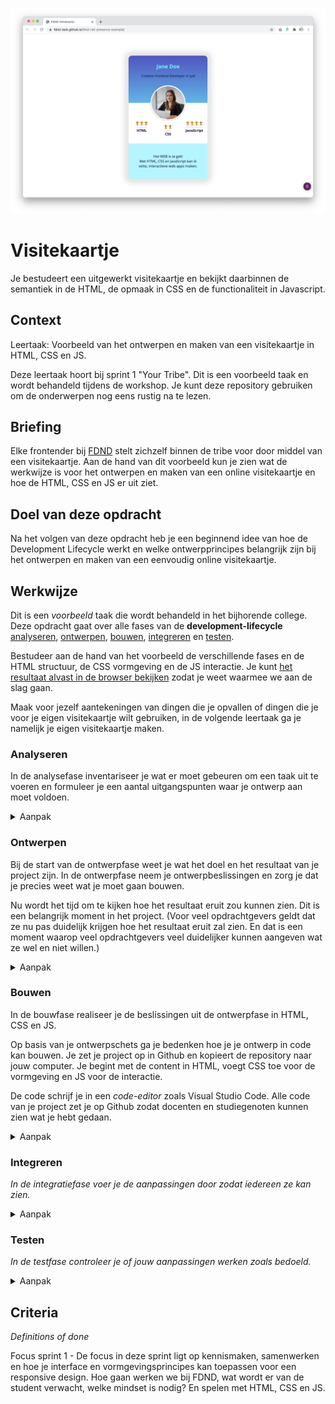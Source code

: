 ![Visitekaartje](VisitekaartjeChrome.png "Visitekaartje")

# Visitekaartje
Je bestudeert een uitgewerkt visitekaartje en bekijkt daarbinnen de semantiek in de HTML, de opmaak in CSS en de functionaliteit in Javascript.

## Context
Leertaak: Voorbeeld van het ontwerpen en maken van een visitekaartje in HTML, CSS en JS.

Deze leertaak hoort bij sprint 1 "Your Tribe". Dit is een voorbeeld taak en wordt behandeld tijdens de workshop. Je kunt deze repository gebruiken om de onderwerpen nog eens rustig na te lezen.

## Briefing

Elke frontender bij [FDND](https://fdnd.nl) stelt zichzelf binnen de tribe voor door middel van een visitekaartje. Aan de hand van dit voorbeeld kun je zien wat de werkwijze is voor het ontwerpen en maken van een online visitekaartje en hoe de HTML, CSS en JS er uit ziet.

## Doel van deze opdracht

Na het volgen van deze opdracht heb je een beginnend idee van hoe de Development Lifecycle werkt en welke ontwerpprincipes belangrijk zijn bij het ontwerpen en maken van een eenvoudig online visitekaartje.

## Werkwijze

Dit is een *voorbeeld* taak die wordt behandeld in het bijhorende college. Deze opdracht gaat over alle fases van de **development-lifecycle** [analyseren](#analyseren), [ontwerpen](#ontwerpen), [bouwen](#bouwen), [integreren](#integreren) en [testen](#testen).

Bestudeer aan de hand van het voorbeeld de verschillende fases en de HTML structuur, de CSS vormgeving en de JS interactie. Je kunt [het resultaat alvast in de browser bekijken](https://fdnd-task.github.io/fdnd-visitekaartje-example/) zodat je weet waarmee we aan de slag gaan.

Maak voor jezelf aantekeningen van dingen die je opvallen of dingen die je voor je eigen visitekaartje wilt gebruiken, in de volgende leertaak ga je namelijk je eigen visitekaartje maken.

### Analyseren

In de analysefase inventariseer je wat er moet gebeuren om een taak uit te voeren en formuleer je een aantal uitgangspunten waar je ontwerp aan moet voldoen.

<details>
<summary>Aanpak</summary>

1. Lees de instructies van deze leertaak zorgvuldig door.
2. Bekijk de verschillende fases van de Development Lifecycle en wat je per stap gaat doen.
3. Bespreek wat je aan werk verwacht en maak aantekening. (wat komt je bekend voor, wat heb je al vaker gedaan of wat lijkt je lastig)

</details>

### Ontwerpen

Bij de start van de ontwerpfase weet je wat het doel en het resultaat van je project zijn. In de ontwerpfase neem je ontwerpbeslissingen en zorg je dat je precies weet wat je moet gaan bouwen. 

Nu wordt het tijd om te kijken hoe het resultaat eruit zou kunnen zien. Dit is een belangrijk moment in het project.
(Voor veel opdrachtgevers geldt dat ze nu pas duidelijk krijgen hoe het resultaat eruit zal zien. En dat is een moment waarop veel opdrachtgevers veel duidelijker kunnen aangeven wat ze wel en niet willen.)

<details>
<summary>Aanpak</summary>

1. Schets in je boekje! (Wat wil je over jezelf vertellen? Waar ben je geboren? Waar woon je nu? Wat is je lievelingseten? Heb je een bijbaan? Zit je op een sport? Heb je ambities? Waar wil je goed in worden? Wat zou een leraar van je vorige school over jou vertellen? En wat zeggen je vrienden?)
2. Bespreek je schets en ideeën met je squad en verzamel feedback
3. Schets een een definitieve versie van je visitekaartje
  
  <img width="856" alt="image" src="https://user-images.githubusercontent.com/1391509/132128256-8fde0aeb-d022-44bc-b666-563d6fb12f88.png">



#### Materiaal ontwerpfase

- Pen en papier.

</details>

### Bouwen
In de bouwfase realiseer je de beslissingen uit de ontwerpfase in HTML, CSS en JS.

Op basis van je ontwerpschets ga je bedenken hoe je je ontwerp in code kan bouwen. Je zet je project op in Github en kopieert de repository naar jouw computer. Je begint met de content in HTML, voegt CSS toe voor de vormgeving en JS voor de interactie. 

De code schrijf je in een _code-editor_ zoals Visual Studio Code. Alle code van je project zet je op Github zodat docenten en studiegenoten kunnen zien wat je hebt gedaan. 


<details>
<summary>Aanpak</summary>

1. HTML is de taal waarmee webpagina's zijn gemaakt die bekeken kunnen worden op het World Wide Web. In het HTML document staat de inhoud van het ontwerp gestructureerd met HTML elementen. In het HTML document van het visitekaartje ```/index.html``` staat alle inhoud die je op de webpagina ziet. 

<img width="556" alt="image" src="https://user-images.githubusercontent.com/1391509/132132325-1698026a-4a58-4ab1-83b7-977244d7c530.png">
  
  ![image](https://user-images.githubusercontent.com/1391509/132132438-4711eb4d-8200-449e-b306-d7c24cc70873.png)

  

2. De vormgeving van een webpagina worden vastgelegd in CSS, zoals de layout, achtergrondkleur, tekstkleur en grootte, randen, schaduwen etc). De CSS staat in een los document en wordt aan de HTML pagina gekoppeld in het ```<head>``` element. je mag zelf weten hoe het CSS file heet. In ons voorbeeld heet het file ```/style.css``` en staat het in de map ```/style/```.

  
  ![image](https://user-images.githubusercontent.com/1391509/132132454-6f954b31-8380-45f8-bbcc-983ab9585221.png)

  ![image](https://user-images.githubusercontent.com/1391509/132132468-447722e2-8286-4439-8658-3be7ecafc5b2.png)

  
  
3. De interactie op de pagina wordt bepaald door Javascript (JS). De JS code staat in een los document en moet ook in het HTML document worden gekoppeld. Dat kan in de ```<head>``` maar ook onder aan in het HTML document. je mag zelf weten hoe het JS file heet. In ons voorbeeld heet het file ```/script.js``` en staat het in de map ```/script/```.
  
  ![image](https://user-images.githubusercontent.com/1391509/132133031-a5056ab0-87f7-4da8-ae87-8ab15c0d1f97.png)

  ![image](https://user-images.githubusercontent.com/1391509/132133037-1fe50f4d-d087-48f4-8c06-51e575b555a3.png)

  
  

#### Materiaal bouwfase

  Over  HTML, CSS en JavaScript
  - [Getting started with the Web op MDN](https://developer.mozilla.org/en-US/docs/Learn/Getting_started_with_the_web)
  - [HTML: HyperText Markup Language op MDN](https://developer.mozilla.org/en-US/docs/Web/HTML)
  - [CSS: Cascading Style Sheets op MDN](https://developer.mozilla.org/en-US/docs/Web/CSS)
  - [What is JavaScript? op MDN](https://developer.mozilla.org/en-US/docs/Learn/JavaScript/First_steps/What_is_JavaScript)

Workstation
  - [Github](https://github.com)
  - [Github Desktop](https://desktop.github.com)
  - [Visual Studio Code](https://code.visualstudio.com)
  
</details>

### Integreren
*In de integratiefase voer je de aanpassingen door zodat iedereen ze kan zien.*

<details>
<summary>Aanpak</summary>

1. {geef de stappen}
2. {die in deze fase}
3. {doorlopen worden}

#### Materiaal integratiefase

- [Resource](https://example.com)
- [Resource](https://example.com)
- [Resource](https://example.com)

</details>

### Testen
*In de testfase controleer je of jouw aanpassingen werken zoals bedoeld.*

<details>
<summary>Aanpak</summary>

1. {geef de stappen}
2. {die in deze fase}
3. {doorlopen worden}

#### Materiaal testfase

- [Resource](https://example.com)
- [Resource](https://example.com)
- [Resource](https://example.com)

</details>

## Criteria
*Definitions of done*

Focus sprint 1 - De focus in deze sprint ligt op kennismaken, samenwerken en hoe je interface en vormgevingsprincipes kan toepassen voor een responsive design. Hoe gaan werken we bij FDND, wat wordt er van de student verwacht, welke mindset is nodig? En spelen met HTML, CSS en JS.





